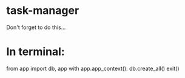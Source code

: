# task-manager

Don't forget to do this...

# In terminal:


from app import db, app
with app.app_context():
     db.create_all()
exit()

